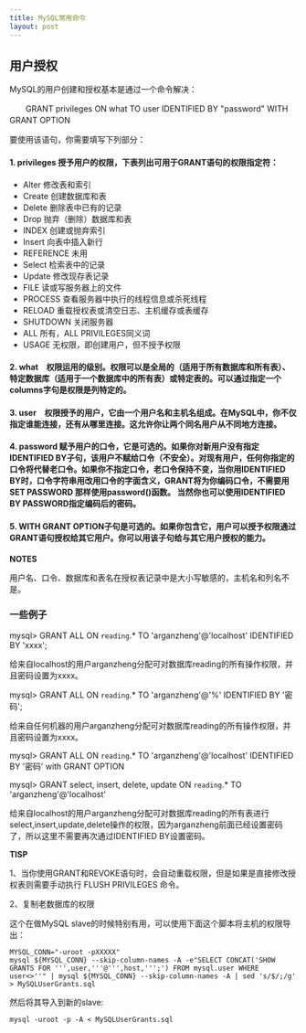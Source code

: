 ```yaml
---
title: MySQL常用命令
layout: post
---
```



用户授权
--------

MySQL的用户创建和授权基本是通过一个命令解决：

　　GRANT privileges ON what TO user IDENTIFIED BY "password" WITH GRANT OPTION　 

要使用该语句，你需要填写下列部分： 

#### 1. privileges 授予用户的权限，下表列出可用于GRANT语句的权限指定符：

* Alter 修改表和索引 
* Create 创建数据库和表 
* Delete 删除表中已有的记录 
* Drop 抛弃（删除）数据库和表 
* INDEX 创建或抛弃索引 
* Insert 向表中插入新行 
* REFERENCE 未用 
* Select 检索表中的记录 
* Update 修改现存表记录 
* FILE 读或写服务器上的文件 
* PROCESS 查看服务器中执行的线程信息或杀死线程 
* RELOAD 重载授权表或清空日志、主机缓存或表缓存
* SHUTDOWN 关闭服务器 
* ALL 所有，ALL PRIVILEGES同义词
* USAGE 无权限，即创建用户，但不授予权限

#### 2. what　权限运用的级别。权限可以是全局的（适用于所有数据库和所有表）、特定数据库（适用于一个数据库中的所有表）或特定表的。可以通过指定一个columns字句是权限是列特定的。

#### 3. user　权限授予的用户，它由一个用户名和主机名组成。在MySQL中，你不仅指定谁能连接，还有从哪里连接。这允许你让两个同名用户从不同地方连接。 

#### 4. password 赋予用户的口令，它是可选的。如果你对新用户没有指定IDENTIFIED BY子句，该用户不赋给口令（不安全）。对现有用户，任何你指定的口令将代替老口令。如果你不指定口令，老口令保持不变，当你用IDENTIFIED BY时，口令字符串用改用口令的字面含义，GRANT将为你编码口令，不需要用SET PASSWORD 那样使用password()函数。 当然你也可以使用IDENTIFIED BY PASSWORD指定编码后的密码。

#### 5. WITH GRANT OPTION子句是可选的。如果你包含它，用户可以授予权限通过GRANT语句授权给其它用户。你可以用该子句给与其它用户授权的能力。


**NOTES**

用户名、口令、数据库和表名在授权表记录中是大小写敏感的，主机名和列名不是。 


### 一些例子

mysql> GRANT ALL ON `reading`.* TO 'arganzheng'@'localhost' IDENTIFIED BY 'xxxx';

给来自localhost的用户arganzheng分配可对数据库reading的所有操作权限，并且密码设置为xxxx。


mysql> GRANT ALL ON `reading`.* TO 'arganzheng'@'%' IDENTIFIED BY '密码';

给来自任何机器的用户arganzheng分配可对数据库reading的所有操作权限，并且密码设置为xxxx。

mysql> GRANT ALL ON `reading`.* TO 'arganzheng'@'localhost' IDENTIFIED BY '密码' with GRANT OPTION


mysql> GRANT select, insert, delete, update ON `reading`.* TO 'arganzheng'@'localhost'

给来自localhost的用户arganzheng分配可对数据库reading的所有表进行select,insert,update,delete操作的权限，因为arganzheng前面已经设置密码了，所以这里不需要再次通过IDENTIFIED BY设置密码。


**TISP**

1、当你使用GRANT和REVOKE语句时，会自动重载权限，但是如果是直接修改授权表则需要手动执行 FLUSH PRIVILEGES 命令。

2、复制老数据库的权限

这个在做MySQL slave的时候特别有用，可以使用下面这个脚本将主机的权限导出：

	MYSQL_CONN="-uroot -pXXXXX"
	mysql ${MYSQL_CONN} --skip-column-names -A -e"SELECT CONCAT('SHOW GRANTS FOR ''',user,'''@''',host,''';') FROM mysql.user WHERE user<>''" | mysql ${MYSQL_CONN} --skip-column-names -A | sed 's/$/;/g' > MySQLUserGrants.sql

然后将其导入到新的slave:

	mysql -uroot -p -A < MySQLUserGrants.sql










